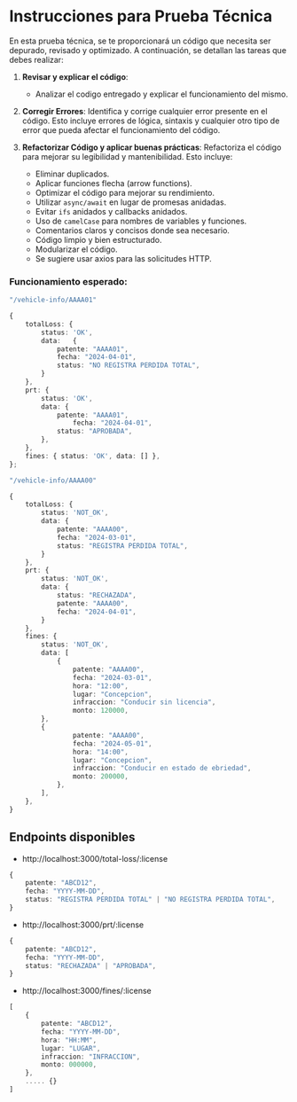 # Instrucciones para Prueba Técnica

En esta prueba técnica, se te proporcionará un código que necesita ser depurado, revisado y optimizado. A continuación, se detallan las tareas que debes realizar:

1. **Revisar y explicar el código**:
    - Analizar el codigo entregado y explicar el funcionamiento del mismo.

2. **Corregir Errores**: Identifica y corrige cualquier error presente en el código. Esto incluye errores de lógica, sintaxis y cualquier otro tipo de error que pueda afectar el funcionamiento del código.

3. **Refactorizar Código y aplicar buenas prácticas**: Refactoriza el código para mejorar su legibilidad y mantenibilidad. Esto incluye:
   - Eliminar duplicados.
   - Aplicar funciones flecha (arrow functions).
   - Optimizar el código para mejorar su rendimiento.
   - Utilizar `async/await` en lugar de promesas anidadas.
   - Evitar `ifs` anidados y callbacks anidados.
   - Uso de `camelCase` para nombres de variables y funciones.
   - Comentarios claros y concisos donde sea necesario.
   - Código limpio y bien estructurado.
   - Modularizar el código.
   - Se sugiere usar axios para las solicitudes HTTP.


### Funcionamiento esperado:



```typescript
"/vehicle-info/AAAA01"

{
    totalLoss: { 
        status: 'OK', 
        data:   {
            patente: "AAAA01",
            fecha: "2024-04-01",
            status: "NO REGISTRA PERDIDA TOTAL",
        }
    },
    prt: { 
        status: 'OK', 
        data: {
            patente: "AAAA01",
                fecha: "2024-04-01",
            status: "APROBADA",
        },
    },
    fines: { status: 'OK', data: [] },
};
```

```typescript
"/vehicle-info/AAAA00"

{
    totalLoss: { 
        status: 'NOT_OK', 
        data: {
            patente: "AAAA00",
            fecha: "2024-03-01",
            status: "REGISTRA PERDIDA TOTAL",
        }
    },
    prt: {
        status: 'NOT_OK',
        data: {
            status: "RECHAZADA",
            patente: "AAAA00",
            fecha: "2024-04-01",
        }
    },
    fines: { 
        status: 'NOT_OK', 
        data: [
            {
                patente: "AAAA00",
                fecha: "2024-03-01",
                hora: "12:00",
                lugar: "Concepcion",
                infraccion: "Conducir sin licencia",
                monto: 120000,
        },
        {
                patente: "AAAA00",
                fecha: "2024-05-01",
                hora: "14:00",
                lugar: "Concepcion",
                infraccion: "Conducir en estado de ebriedad",
                monto: 200000,
            },  
        ],
    },
}
```

## Endpoints disponibles

- http://localhost:3000/total-loss/:license

```typescript
{
    patente: "ABCD12",
    fecha: "YYYY-MM-DD",
    status: "REGISTRA PERDIDA TOTAL" | "NO REGISTRA PERDIDA TOTAL",
}
```

- http://localhost:3000/prt/:license

```typescript
{
    patente: "ABCD12",
    fecha: "YYYY-MM-DD",
    status: "RECHAZADA" | "APROBADA",
}
```

- http://localhost:3000/fines/:license

```typescript
[
    {
        patente: "ABCD12",
        fecha: "YYYY-MM-DD",
        hora: "HH:MM",
        lugar: "LUGAR",
        infraccion: "INFRACCION",
        monto: 000000,
    },
    ..... {}
]
```
